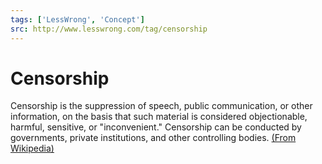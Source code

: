 ```yaml
---
tags: ['LessWrong', 'Concept']
src: http://www.lesswrong.com/tag/censorship
---
```


# Censorship
Censorship is the suppression of speech, public communication, or other information, on the basis that such material is considered objectionable, harmful, sensitive, or "inconvenient." Censorship can be conducted by governments, private institutions, and other controlling bodies. [(From Wikipedia)](https://en.wikipedia.org/wiki/Censorship)

